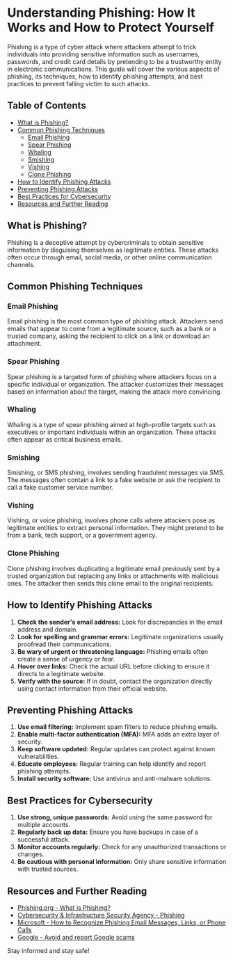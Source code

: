 # Understanding Phishing: How It Works and How to Protect Yourself

Phishing is a type of cyber attack where attackers attempt to trick individuals into providing sensitive information such as usernames, passwords, and credit card details by pretending to be a trustworthy entity in electronic communications. This guide will cover the various aspects of phishing, its techniques, how to identify phishing attempts, and best practices to prevent falling victim to such attacks.

## Table of Contents
- [What is Phishing?](#what-is-phishing)
- [Common Phishing Techniques](#common-phishing-techniques)
  - [Email Phishing](#email-phishing)
  - [Spear Phishing](#spear-phishing)
  - [Whaling](#whaling)
  - [Smishing](#smishing)
  - [Vishing](#vishing)
  - [Clone Phishing](#clone-phishing)
- [How to Identify Phishing Attacks](#how-to-identify-phishing-attacks)
- [Preventing Phishing Attacks](#preventing-phishing-attacks)
- [Best Practices for Cybersecurity](#best-practices-for-cybersecurity)
- [Resources and Further Reading](#resources-and-further-reading)

## What is Phishing?

Phishing is a deceptive attempt by cybercriminals to obtain sensitive information by disguising themselves as legitimate entities. These attacks often occur through email, social media, or other online communication channels.

## Common Phishing Techniques

### Email Phishing
Email phishing is the most common type of phishing attack. Attackers send emails that appear to come from a legitimate source, such as a bank or a trusted company, asking the recipient to click on a link or download an attachment.

### Spear Phishing
Spear phishing is a targeted form of phishing where attackers focus on a specific individual or organization. The attacker customizes their messages based on information about the target, making the attack more convincing.

### Whaling
Whaling is a type of spear phishing aimed at high-profile targets such as executives or important individuals within an organization. These attacks often appear as critical business emails.

### Smishing
Smishing, or SMS phishing, involves sending fraudulent messages via SMS. The messages often contain a link to a fake website or ask the recipient to call a fake customer service number.

### Vishing
Vishing, or voice phishing, involves phone calls where attackers pose as legitimate entities to extract personal information. They might pretend to be from a bank, tech support, or a government agency.

### Clone Phishing
Clone phishing involves duplicating a legitimate email previously sent by a trusted organization but replacing any links or attachments with malicious ones. The attacker then sends this clone email to the original recipients.

## How to Identify Phishing Attacks

1. **Check the sender's email address:** Look for discrepancies in the email address and domain.
2. **Look for spelling and grammar errors:** Legitimate organizations usually proofread their communications.
3. **Be wary of urgent or threatening language:** Phishing emails often create a sense of urgency or fear.
4. **Hover over links:** Check the actual URL before clicking to ensure it directs to a legitimate website.
5. **Verify with the source:** If in doubt, contact the organization directly using contact information from their official website.

## Preventing Phishing Attacks

1. **Use email filtering:** Implement spam filters to reduce phishing emails.
2. **Enable multi-factor authentication (MFA):** MFA adds an extra layer of security.
3. **Keep software updated:** Regular updates can protect against known vulnerabilities.
4. **Educate employees:** Regular training can help identify and report phishing attempts.
5. **Install security software:** Use antivirus and anti-malware solutions.

## Best Practices for Cybersecurity

1. **Use strong, unique passwords:** Avoid using the same password for multiple accounts.
2. **Regularly back up data:** Ensure you have backups in case of a successful attack.
3. **Monitor accounts regularly:** Check for any unauthorized transactions or changes.
4. **Be cautious with personal information:** Only share sensitive information with trusted sources.

## Resources and Further Reading

- [Phishing.org - What is Phishing?](https://www.phishing.org/what-is-phishing)
- [Cybersecurity & Infrastructure Security Agency - Phishing](https://www.cisa.gov/phishing)
- [Microsoft - How to Recognize Phishing Email Messages, Links, or Phone Calls](https://support.microsoft.com/en-us/help/12412)
- [Google - Avoid and report Google scams](https://support.google.com/google-ads/answer/6368818)

Stay informed and stay safe!

